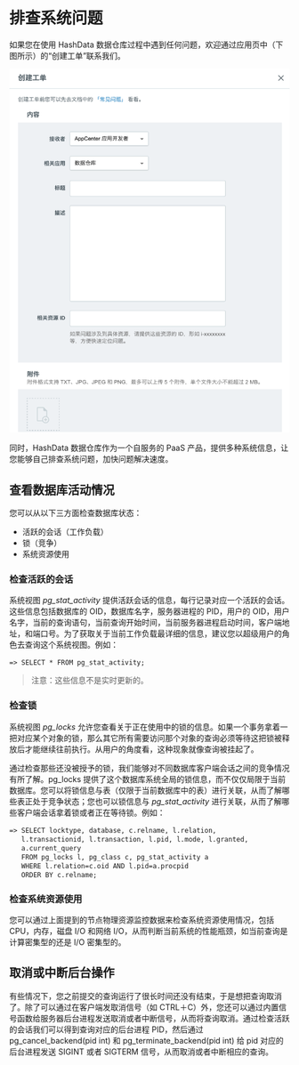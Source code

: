 # 排查系统问题

如果您在使用 HashData 数据仓库过程中遇到任何问题，欢迎通过应用页中（下图所示）的“创建工单”联系我们。  

![](assets/open_ticket.png)

同时，HashData 数据仓库作为一个自服务的 PaaS 产品，提供多种系统信息，让您能够自己排查系统问题，加快问题解决速度。

## 查看数据库活动情况

您可以从以下三方面检查数据库状态：

* 活跃的会话（工作负载）
* 锁（竞争）
* 系统资源使用

### 检查活跃的会话

系统视图 _pg\_stat\_activity_ 提供活跃会话的信息，每行记录对应一个活跃的会话。这些信息包括数据库的 OID，数据库名字，服务器进程的 PID，用户的 OID，用户名字，当前的查询语句，当前查询开始时间，当前服务器进程启动时间，客户端地址，和端口号。为了获取关于当前工作负载最详细的信息，建议您以超级用户的角色去查询这个系统视图。例如：

```
=> SELECT * FROM pg_stat_activity;
```

> 注意：这些信息不是实时更新的。

### 检查锁

系统视图 _pg\_locks_ 允许您查看关于正在使用中的锁的信息。如果一个事务拿着一把对应某个对象的锁，那么其它所有需要访问那个对象的查询必须等待这把锁被释放后才能继续往前执行。从用户的角度看，这种现象就像查询被挂起了。

通过检查那些还没被授予的锁，我们能够对不同数据库客户端会话之间的竞争情况有所了解。pg\_locks 提供了这个数据库系统全局的锁信息，而不仅仅局限于当前数据库。您可以将锁信息与表（仅限于当前数据库中的表）进行关联，从而了解哪些表正处于竞争状态；您也可以锁信息与 _pg\_stat\_activity_ 进行关联，从而了解哪些客户端会话拿着锁或者正在等待锁。例如：

```
=> SELECT locktype, database, c.relname, l.relation,
   l.transactionid, l.transaction, l.pid, l.mode, l.granted,
   a.current_query
   FROM pg_locks l, pg_class c, pg_stat_activity a
   WHERE l.relation=c.oid AND l.pid=a.procpid
   ORDER BY c.relname;
```

### 检查系统资源使用

您可以通过上面提到的节点物理资源监控数据来检查系统资源使用情况，包括 CPU，内存，磁盘 I/O 和网络 I/O，从而判断当前系统的性能瓶颈，如当前查询是计算密集型的还是 I/O 密集型的。

## 取消或中断后台操作

有些情况下，您之前提交的查询运行了很长时间还没有结束，于是想把查询取消了。除了可以通过在客户端发取消信号（如 CTRL＋C）外，您还可以通过内置信号函数给服务器后台进程发送取消或者中断信号，从而将查询取消。通过检查活跃的会话我们可以得到查询对应的后台进程 PID，然后通过 pg\_cancel\_backend\(pid int\) 和 pg\_terminate\_backend\(pid int\) 给 pid 对应的后台进程发送 SIGINT 或者 SIGTERM 信号，从而取消或者中断相应的查询。

